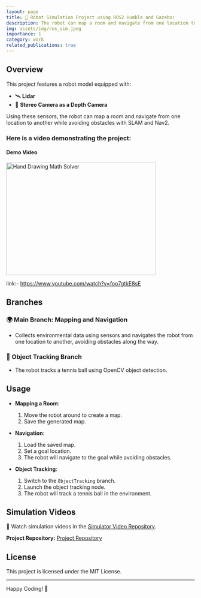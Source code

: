 ```yaml
---
layout: page
title: 🤖 Robot Simulation Project using ROS2 Humble and Gazebo!
description: The robot can map a room and navigate from one location to another while avoiding obstacles with SLAM and Nav2.
img: assets/img/ros_sim.jpeg
importance: 1
category: work
related_publications: true
---
```

## Overview

This project features a robot model equipped with:

- 🛰️ **Lidar**
- 📸 **Stereo Camera as a Depth Camera**

Using these sensors, the robot can map a room and navigate from one location to another while avoiding obstacles with SLAM and Nav2.
### Here is a video demonstrating the project:

<div class="text-center">
    <div class="caption text-end">
        <h4>Demo Video</h4>
    </div>
    <div class="row justify-content-center">
        <div class="col-sm mt-3 mt-md-0">
            <a href="https://www.youtube.com/watch?v=foo7gtkE8sE" target="_blank" rel="noopener noreferrer">
                <img src="{{ site.baseurl }}/assets/img/ros_sim.jpeg" alt="Hand Drawing Math Solver" class="img-fluid rounded z-depth-1" width="400" height="300">
            </a>
        </div>
    </div>
</div>



link:- https://www.youtube.com/watch?v=foo7gtkE8sE 


## Branches

### 🌍 Main Branch: Mapping and Navigation
- Collects environmental data using sensors and navigates the robot from one location to another, avoiding obstacles along the way.

### 🎾 Object Tracking Branch
- The robot tracks a tennis ball using OpenCV object detection.

## Usage

- **Mapping a Room**:
    1. Move the robot around to create a map.
    2. Save the generated map.

- **Navigation**:
    1. Load the saved map.
    2. Set a goal location.
    3. The robot will navigate to the goal while avoiding obstacles.

- **Object Tracking**:
    1. Switch to the `ObjectTracking` branch.
    2. Launch the object tracking node.
    3. The robot will track a tennis ball in the environment.

## Simulation Videos

🎥 Watch simulation videos in the [Simulator Video Repository](https://github.com/PrabathBK/Ros2-Simulation-with-Gazebo/tree/main/simulation%20videos).

**Project Repository:** [Project Repository](https://github.com/PrabathBK/Ros2-Simulation-with-Gazebo)


## License

This project is licensed under the MIT License.

---

Happy Coding! 🎉
